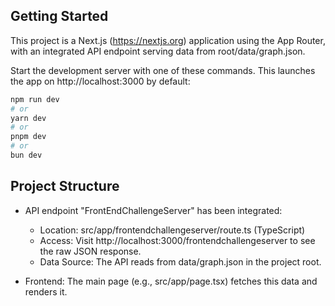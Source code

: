 ## Getting Started
This project is a Next.js (https://nextjs.org) application using the App Router, with an integrated API endpoint serving data from root/data/graph.json.

Start the development server with one of these commands. This launches the app on http://localhost:3000 by default:
```bash
npm run dev
# or
yarn dev
# or
pnpm dev
# or
bun dev
```


## Project Structure
* API endpoint "FrontEndChallengeServer" has been integrated:
    * Location: src/app/frontendchallengeserver/route.ts (TypeScript)
    * Access: Visit http://localhost:3000/frontendchallengeserver to see the raw JSON response.
    * Data Source: The API reads from data/graph.json in the project root.

* Frontend: The main page (e.g., src/app/page.tsx) fetches this data and renders it.
